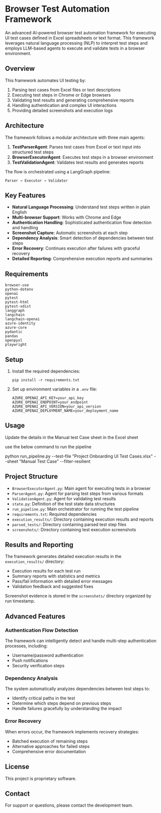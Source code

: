 # Browser Test Automation Framework

An advanced AI-powered browser test automation framework for executing UI test cases defined in Excel spreadsheets or text format. This framework leverages natural language processing (NLP) to interpret test steps and employs LLM-based agents to execute and validate tests in a browser environment.

## Overview

This framework automates UI testing by:
1. Parsing test cases from Excel files or text descriptions
2. Executing test steps in Chrome or Edge browsers
3. Validating test results and generating comprehensive reports
4. Handling authentication and complex UI interactions
5. Providing detailed screenshots and execution logs

## Architecture

The framework follows a modular architecture with three main agents:

1. **TestParserAgent**: Parses test cases from Excel or text input into structured test steps
2. **BrowserExecutorAgent**: Executes test steps in a browser environment
3. **TestValidationAgent**: Validates test results and generates reports

The flow is orchestrated using a LangGraph pipeline:

```
Parser → Executor → Validator
```

## Key Features

- **Natural Language Processing**: Understand test steps written in plain English
- **Multi-browser Support**: Works with Chrome and Edge
- **Authentication Handling**: Sophisticated authentication flow detection and handling
- **Screenshot Capture**: Automatic screenshots at each step
- **Dependency Analysis**: Smart detection of dependencies between test steps
- **Error Recovery**: Continues execution after failures with graceful recovery
- **Detailed Reporting**: Comprehensive execution reports and summaries

## Requirements

```
browser-use
python-dotenv
openai
pytest
pytest-html
pytest-xdist
langgraph
langchain
langchain-openai
azure-identity
azure-core
pydantic
pandas
openpyxl
playwright
```

## Setup

1. Install the required dependencies:
   ```
   pip install -r requirements.txt
   ```

2. Set up environment variables in a `.env` file:
   ```
   AZURE_OPENAI_API_KEY=your_api_key
   AZURE_OPENAI_ENDPOINT=your_endpoint
   AZURE_OPENAI_API_VERSION=your_api_version
   AZURE_OPENAI_DEPLOYMENT_NAME=your_deployment_name
   ```

## Usage

Update the details in the Manual test Case sheet in the Excel sheet

use the below command to run the pipeline

 python run_pipeline.py --test-file "Project Onboarding UI Test Cases.xlsx" --sheet "Manual Test Case" --filter-resilient

## Project Structure

- `BrowserExecutorAgent.py`: Main agent for executing tests in a browser
- `ParserAgent.py`: Agent for parsing test steps from various formats
- `ValidationAgent.py`: Agent for validating test results
- `state.py`: Definition of the test state data structures
- `run_pipeline.py`: Main orchestrator for running the test pipeline
- `requirements.txt`: Required dependencies
- `execution_results/`: Directory containing execution results and reports
- `parsed_tests/`: Directory containing parsed test step files
- `screenshots/`: Directory containing test execution screenshots

## Results and Reporting

The framework generates detailed execution results in the `execution_results/` directory:
- Execution results for each test run
- Summary reports with statistics and metrics
- Pass/fail information with detailed error messages
- Validation feedback and suggested fixes

Screenshot evidence is stored in the `screenshots/` directory organized by run timestamp.

## Advanced Features

### Authentication Flow Detection

The framework can intelligently detect and handle multi-step authentication processes, including:
- Username/password authentication
- Push notifications
- Security verification steps

### Dependency Analysis

The system automatically analyzes dependencies between test steps to:
- Identify critical paths in the test
- Determine which steps depend on previous steps
- Handle failures gracefully by understanding the impact

### Error Recovery

When errors occur, the framework implements recovery strategies:
- Batched execution of remaining steps
- Alternative approaches for failed steps
- Comprehensive error documentation

## License

This project is proprietary software.

## Contact

For support or questions, please contact the development team.